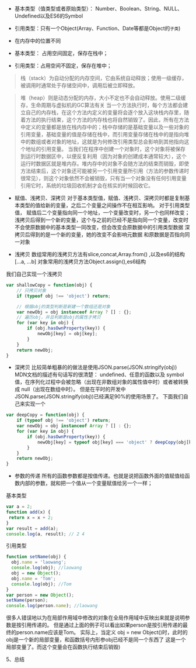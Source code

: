 - 基本类型（值类型或者原始类型）： Number、Boolean、String、NULL、Undefined以及ES6的Symbol

- 引用类型：只有一个Object(Array、Function、Date等都是Object的`子类`)

- 在内存中的位置不同

- 基本类型： 占用空间固定，保存在栈中；

- 引用类型：占用空间不固定，保存在堆中；

>栈（stack）为自动分配的内存空间，它由系统自动释放；使用一级缓存，被调用时通常处于存储空间中，调用后被立即释放。

>堆（heap）则是动态分配的内存，大小不定也不会自动释放。使用二级缓存，生命周期与虚拟机的GC算法有关
当一个方法执行时，每个方法都会建立自己的内存栈，在这个方法内定义的变量将会逐个放入这块栈内存里，随着方法的执行结束，这个方法的内存栈也将自然销毁了。因此，所有在方法中定义的变量都是放在栈内存中的；栈中存储的是基础变量以及一些对象的引用变量，基础变量的值是存储在栈中，而引用变量存储在栈中的是指向堆中的数组或者对象的地址，这就是为何修改引用类型总会影响到其他指向这个地址的引用变量。
当我们在程序中创建一个对象时，这个对象将被保存到运行时数据区中，以便反复利用（因为对象的创建成本通常较大），这个运行时数据区就是堆内存。堆内存中的对象不会随方法的结束而销毁，即使方法结束后，这个对象还可能被另一个引用变量所引用（方法的参数传递时很常见），则这个对象依然不会被销毁，只有当一个对象没有任何引用变量引用它时，系统的垃圾回收机制才会在核实的时候回收它。

- 赋值、浅拷贝、深拷贝
对于基本类型值，赋值、浅拷贝、深拷贝时都是复制基本类型的值给新的变量，之后二个变量之间操作不在相互影响。
对于引用类型值，
赋值后二个变量指向同一个地址，一个变量改变时，另一个也同样改变；
浅拷贝后得到一个新的变量，这个与之前的已经不是指向同一个变量，改变时不会使原数据中的基本类型一同改变，但会改变会原数据中的引用类型数据
深拷贝后得到的是一个新的变量，她的改变不会影响元数据
和原数据是否指向同一对象

- 浅拷贝
数组常用的浅拷贝方法有slice,concat,Array.from() ,以及es6的结构[...a, ...b]
对象常用的浅拷贝方法Object.assign(),es6结构

我们自己实现一个浅拷贝

```javascript
var shallowCopy = function(obj) {
    // 只拷贝对象
    if (typeof obj !== 'object') return;

    // 根据obj的类型判断是新建一个数组还是对象
    var newObj = obj instanceof Array ? [] : {};
    // 遍历obj，并且判断是obj的属性才拷贝
    for (var key in obj) {
        if (obj.hasOwnProperty(key)) {
            newObj[key] = obj[key];
        }
    }
    return newObj;
}
```

- 深拷贝
比较简单粗暴的的做法是使用JSON.parse(JSON.stringify(obj))
MDN文档的描述有句话写的很清楚：
undefined、任意的函数以及 symbol 值，在序列化过程中会被忽略（出现在非数组对象的属性值中时）或者被转换成 null（出现在数组中时）。
但是在平时的开发中JSON.parse(JSON.stringify(obj))已经满足90%的使用场景了。
下面我们自己来实现一个

```javascript
var deepCopy = function(obj) {
    if (typeof obj !== 'object') return;
    var newObj = obj instanceof Array ? [] : {};
    for (var key in obj) {
        if (obj.hasOwnProperty(key)) {
            newObj[key] = typeof obj[key] === 'object' ? deepCopy(obj[key]) : obj[key];
        }
    }
    return newObj;
}
```
- 参数的传递
所有的函数参数都是按值传递。也就是说把函数外面的值赋值给函数内部的参数，就和把一个值从一个变量赋值给另一个一样；

基本类型
```javascript
var a = 2;
function add(x) {
 return x = x + 2;
}
var result = add(a);
console.log(a, result); // 2 4
```

引用类型
```javascript
function setName(obj) {
  obj.name = 'laowang';
  console.log(obj); //laowang
  obj = new Object();
  obj.name = 'Tom';
  console.log(obj); //Tom
}
var person = new Object();
setName(person);
console.log(person.name); //laowang
```
很多人错误地以为在局部作用域中修改的对象在全局作用域中反映出来就是说明参数是按引用传递的。
但是通过上面的例子可以看出如果person是按引用传递的最终的person.name应该是Tom。
实际上，当定义 obj = new Object()时，此时的obj是一个新的局部变量，和函数括号内形参obj已经不是同一个东西了
这是一个局部变量了。而这个变量会在函数执行结束后销毁)

5、总结

